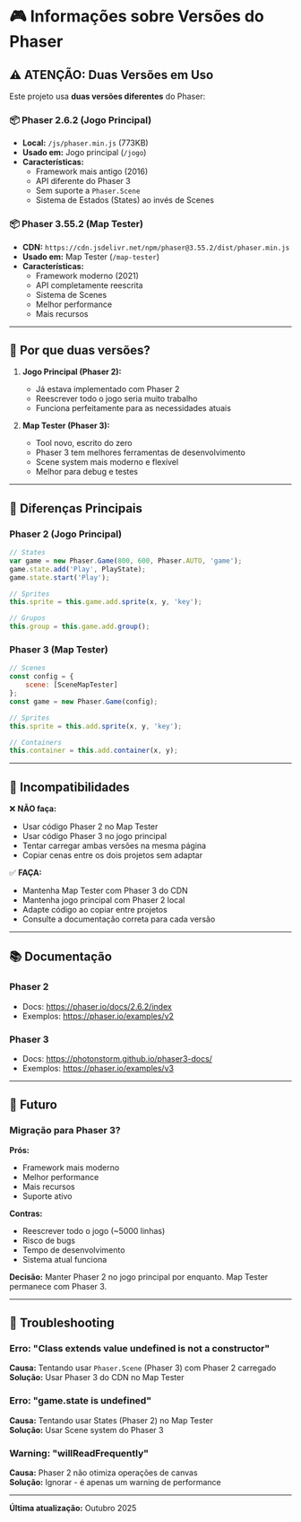 # 🎮 Informações sobre Versões do Phaser

## ⚠️ ATENÇÃO: Duas Versões em Uso

Este projeto usa **duas versões diferentes** do Phaser:

### 📦 Phaser 2.6.2 (Jogo Principal)
- **Local:** `/js/phaser.min.js` (773KB)
- **Usado em:** Jogo principal (`/jogo`)
- **Características:**
  - Framework mais antigo (2016)
  - API diferente do Phaser 3
  - Sem suporte a `Phaser.Scene`
  - Sistema de Estados (States) ao invés de Scenes

### 📦 Phaser 3.55.2 (Map Tester)
- **CDN:** `https://cdn.jsdelivr.net/npm/phaser@3.55.2/dist/phaser.min.js`
- **Usado em:** Map Tester (`/map-tester`)
- **Características:**
  - Framework moderno (2021)
  - API completamente reescrita
  - Sistema de Scenes
  - Melhor performance
  - Mais recursos

---

## 🔧 Por que duas versões?

1. **Jogo Principal (Phaser 2):**
   - Já estava implementado com Phaser 2
   - Reescrever todo o jogo seria muito trabalho
   - Funciona perfeitamente para as necessidades atuais

2. **Map Tester (Phaser 3):**
   - Tool novo, escrito do zero
   - Phaser 3 tem melhores ferramentas de desenvolvimento
   - Scene system mais moderno e flexível
   - Melhor para debug e testes

---

## 📝 Diferenças Principais

### Phaser 2 (Jogo Principal)
```javascript
// States
var game = new Phaser.Game(800, 600, Phaser.AUTO, 'game');
game.state.add('Play', PlayState);
game.state.start('Play');

// Sprites
this.sprite = this.game.add.sprite(x, y, 'key');

// Grupos
this.group = this.game.add.group();
```

### Phaser 3 (Map Tester)
```javascript
// Scenes
const config = {
    scene: [SceneMapTester]
};
const game = new Phaser.Game(config);

// Sprites
this.sprite = this.add.sprite(x, y, 'key');

// Containers
this.container = this.add.container(x, y);
```

---

## 🚫 Incompatibilidades

❌ **NÃO faça:**
- Usar código Phaser 2 no Map Tester
- Usar código Phaser 3 no jogo principal
- Tentar carregar ambas versões na mesma página
- Copiar cenas entre os dois projetos sem adaptar

✅ **FAÇA:**
- Mantenha Map Tester com Phaser 3 do CDN
- Mantenha jogo principal com Phaser 2 local
- Adapte código ao copiar entre projetos
- Consulte a documentação correta para cada versão

---

## 📚 Documentação

### Phaser 2
- Docs: https://phaser.io/docs/2.6.2/index
- Exemplos: https://phaser.io/examples/v2

### Phaser 3
- Docs: https://photonstorm.github.io/phaser3-docs/
- Exemplos: https://phaser.io/examples/v3

---

## 🔮 Futuro

### Migração para Phaser 3?

**Prós:**
- Framework mais moderno
- Melhor performance
- Mais recursos
- Suporte ativo

**Contras:**
- Reescrever todo o jogo (~5000 linhas)
- Risco de bugs
- Tempo de desenvolvimento
- Sistema atual funciona

**Decisão:** Manter Phaser 2 no jogo principal por enquanto. Map Tester permanece com Phaser 3.

---

## 🐛 Troubleshooting

### Erro: "Class extends value undefined is not a constructor"
**Causa:** Tentando usar `Phaser.Scene` (Phaser 3) com Phaser 2 carregado  
**Solução:** Usar Phaser 3 do CDN no Map Tester

### Erro: "game.state is undefined"
**Causa:** Tentando usar States (Phaser 2) no Map Tester  
**Solução:** Usar Scene system do Phaser 3

### Warning: "willReadFrequently"
**Causa:** Phaser 2 não otimiza operações de canvas  
**Solução:** Ignorar - é apenas um warning de performance

---

**Última atualização:** Outubro 2025
